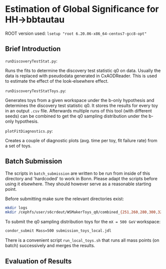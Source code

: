 # Estimation of Global Significance for HH->bbtautau

ROOT version used:
`lsetup "root 6.20.06-x86_64-centos7-gcc8-opt"`

## Brief Introduction

`runDiscoveryTestStat.py`:

Runs the fits to determine the discovery test statistic q0 on
data. Usually the data is replaced with pseudodata generated in
CxAODReader. This is used to estimate the effect of the look-elsewhere
effect.


`runDiscoveryTestStatToys.py`:

Generates toys from a given workspace under the b-only hypothesis and
determines the discovery test statistic q0. It stores the results for
every toy in an output `.csv` file. Afterwards multiple runs of this
tool (with different seeds) can be combined to get the q0 sampling
distribution under the b-only hypothesis.


`plotFitDiagnostics.py`:

Creates a couple of diagnostic plots (avg. time per toy, fit failure
rate) from a set of toys.


## Batch Submission

The scripts in `batch_submission` are written to be run from inside of
this directory and 'hardcoded' to work in Bonn. Please adapt the
scripts before using it elsewhere. They should however serve as a
reasonable starting point.

Before submitting make sure the relevant directories exist:
```bash
mkdir logs
mkdir /cephfs/user/s6crdeut/WSMakerToys_q0/combined_{251,260,280,300,325,350,375,400,450,500,550,600,700,800,900,1000,1100,1200,1400,1600}
```

To submit the q0 sampling distribution toys for the `mX = 500 GeV` workspace:
```bash
condor_submit Mass=500 submission_toys_local.jdl
```

There is a convenient script `run_local_toys.sh` that runs all mass
points (on batch) successively and merges the results.


## Evaluation of Results
